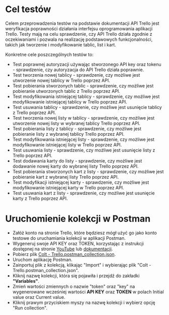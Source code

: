 # Cel testów

Celem przeprowadzenia testów na podstawie dokumentacji API Trello jest weryfikacja poprawności działania interfejsu oprogramowania aplikacji Trello. Testy mają na celu sprawdzenie, czy API Trello działa zgodnie z oczekiwaniami i pozwala na realizację podstawowych funkcjonalności, takich jak tworzenie i modyfikowanie tablic, list i kart.

Konkretne cele poszczególnych testów to:

* Test poprawnej autoryzacji używając stworzonego API key oraz tokenu - sprawdzenie, czy autoryzacja do API Trello działa poprawnie.
* Test tworzenia nowej tablicy - sprawdzenie, czy możliwe jest utworzenie nowej tablicy w Trello poprzez API.
* Test pobierania stworzonych tablic - sprawdzenie, czy możliwe jest pobieranie utworzonych tablic z Trello poprzez API.
* Test modyfikowania istniejącej tablicy - sprawdzenie, czy możliwe jest modyfikowanie istniejącej tablicy w Trello poprzez API.
* Test usuwania tablicy - sprawdzenie, czy możliwe jest usunięcie tablicy z Trello poprzez API.
* Test tworzenia nowej listy w tablicy - sprawdzenie, czy możliwe jest utworzenie nowej listy w wybranej tablicy Trello poprzez API.
* Test pobierania listy z tablicy - sprawdzenie, czy możliwe jest pobieranie listy z wybranej tablicy Trello poprzez API.
* Test modyfikowania istniejącej listy - sprawdzenie, czy możliwe jest modyfikowanie istniejącej listy w Trello poprzez API.
* Test usuwania listy - sprawdzenie, czy możliwe jest usunięcie listy z Trello poprzez API.
* Test dodawania karty do listy - sprawdzenie, czy możliwe jest dodawanie nowej karty do wybranej listy Trello poprzez API.
* Test pobierania stworzonych kart z listy - sprawdzenie, czy możliwe jest pobieranie kart z wybranej listy Trello poprzez API.
* Test modyfikacji istniejącej karty - sprawdzenie, czy możliwe jest modyfikowanie istniejącej karty w Trello poprzez API.
* Test usuwania kart z listy - sprawdzenie, czy możliwe jest usunięcie karty z Trello poprzez API.

# Uruchomienie kolekcji w Postman

* Załóż konto na stronie Trello, które będziesz mógł użyć go jako konto testowe do uruchamiania kolekcji w aplikacji Postman.
* Wygeneruj swoje API KEY oraz TOKEN, korzystając z instrukcji dostępnej na stronie [YouTube](https://www.youtube.com/watch?v=ndLSAD3StH8) lub [dokumentacji](https://developer.atlassian.com/cloud/trello/guides/rest-api/authorization/).
* Pobierz plik [Colt - Trello.postman_collection.json](https://github.com/mruszczyk29/TrelloApi/blob/main/Colt%20-%20Trello.postman_collection.json).
* Uruchom aplikację Postman.
* Zainportuj plik z kolekcją, klikając "Import" i wybierając plik "Colt - Trello.postman_collection.json".
* Kliknij nazwę kolekcji, która się pojawiła i przejdź do zakładki **"Variables"**.
* Zmień wartości zmiennych o nazwie "token" oraz "key" na wygenerowane wcześniej wartości **API KEY** oraz **TOKEN** w polach Initial value oraz Current value.
* Kliknij prawym przyciskiem myszy na nazwę kolekcji i wybierz opcję "Run collection".
